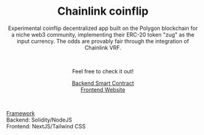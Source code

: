 <h1 align="center"> Chainlink coinflip </h1>
<p align="center">Experimental coinflip decentralized app built on the Polygon blockchain for a niche web3 community, implementing their ERC-20 token "zug" as the input currency. The odds are provably fair through the integration of Chainlink VRF.  </p>
<br>

<p align="center">Feel free to check it out!</p>
<p align="center">
<a target="_blank" href="https://polygonscan.com/address/0xd952B48d384EB282f52eb64d845365dc11Ca95FF">Backend Smart Contract</a>
<br>
<a target="_blank" href="https://zugflip.vercel.app/">Frontend Website</a>
</p>
<br>

<ins>Framework</ins>\
Backend: Solidity/NodeJS\
Frontend: NextJS/Tailwind CSS

